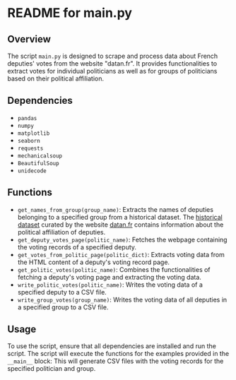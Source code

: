 # README for main.py

## Overview
The script `main.py` is designed to scrape and process data about French deputies' votes from the website "datan.fr". It provides functionalities to extract votes for individual politicians as well as for groups of politicians based on their political affiliation.

## Dependencies
- `pandas`
- `numpy`
- `matplotlib`
- `seaborn`
- `requests`
- `mechanicalsoup`
- `BeautifulSoup`
- `unidecode`

## Functions
- `get_names_from_group(group_name)`: Extracts the names of deputies belonging to a specified group from a historical dataset. The [historical dataset](https://www.data.gouv.fr/fr/datasets/historique-des-deputes-de-lassemblee-nationale-depuis-2002-informations-et-statistiques/) curated by the website [datan.fr](https://datan.fr/) contains information about the political affiliation of deputies.
- `get_deputy_votes_page(politic_name)`: Fetches the webpage containing the voting records of a specified deputy.
- `get_votes_from_politic_page(politic_dict)`: Extracts voting data from the HTML content of a deputy's voting record page.
- `get_politic_votes(politic_name)`: Combines the functionalities of fetching a deputy's voting page and extracting the voting data.
- `write_politic_votes(politic_name)`: Writes the voting data of a specified deputy to a CSV file.
- `write_group_votes(group_name)`: Writes the voting data of all deputies in a specified group to a CSV file.

## Usage
To use the script, ensure that all dependencies are installed and run the script. The script will execute the functions for the examples provided in the `__main__` block:
This will generate CSV files with the voting records for the specified politician and group.